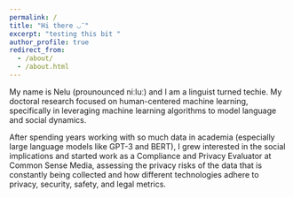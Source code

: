 ```yaml
---
permalink: /
title: "Hi there ◡̈ "
excerpt: "testing this bit "
author_profile: true
redirect_from: 
  - /about/
  - /about.html
---
```


My name is Nelu (prounounced niːluː) and I am a linguist turned techie. My doctoral research focused on human-centered machine learning, specifically in leveraging machine learning algorithms to model language and social dynamics. 

After spending years working with so much data in academia (especially large language models like GPT-3 and BERT), I grew interested in the social implications and started work as a Compliance and Privacy Evaluator at Common Sense Media, assessing the privacy risks of the data that is constantly being collected and how different technologies adhere to privacy, security, safety, and legal metrics. 
